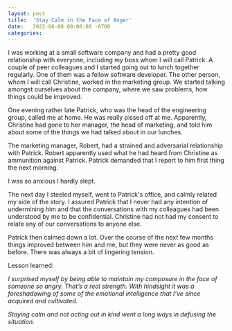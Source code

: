 ```yaml
---
layout: post
title:  'Stay Calm in the Face of Anger'
date:   2022-06-08 00:00:00 -0700
categories: 
---
```

I was working at a small software company and had a pretty good relationship with everyone, including my boss whom I will call Patrick. A couple of peer colleagues and I started going out to lunch together regularly. One of them was a fellow software developer. The other person, whom I will call Christine, worked in the marketing group. We started talking amongst ourselves about the company, where we saw problems, how things could be improved.

One evening rather late Patrick, who was the head of the engineering group, called me at home. He was really pissed off at me. Apparently, Christine had gone to her manager, the head of marketing, and told him about some of the things we had talked about in our lunches.

The marketing manager, Robert, had a strained and adversarial relationship with Patrick. Robert apparently used what he had heard from Christine as ammunition against Patrick. Patrick demanded that I report to him first thing the next morning.

I was so anxious I hardly slept.

The next day I steeled myself, went to Patrick's office, and calmly related my side of the story. I assured Patrick that I never had any intention of undermining him and that the conversations with my colleagues had been understood by me to be confidential. Christine had not had my consent to relate any of our conversations to anyone else.

Patrick then calmed down a lot. Over the course of the next few months things improved between him and me, but they were never as good as before. There was always a bit of lingering tension.

Lesson learned:

*I surprised myself by being able to maintain my composure in the face of someone so angry. That’s a real strength. With hindsight it was a foreshadowing of some of the emotional intelligence that I’ve since acquired and cultivated.*

*Staying calm and not acting out in kind went a long ways in defusing the situation.*
